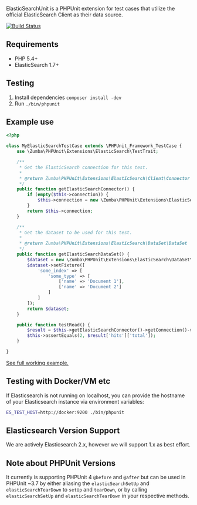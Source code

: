 ElasticSearchUnit is a PHPUnit extension for test cases that utilize the official ElasticSearch Client as their data source.

[![Build Status](https://travis-ci.org/zumba/elasticsearchunit.svg)](https://travis-ci.org/zumba/elasticsearchunit)

## Requirements

* PHP 5.4+
* ElasticSearch 1.7+

## Testing

1. Install dependencies `composer install -dev`
2. Run `./bin/phpunit`

## Example use

```php
<?php

class MyElasticSearchTestCase extends \PHPUnit_Framework_TestCase {
	use \Zumba\PHPUnit\Extensions\ElasticSearch\TestTrait;

	/**
	 * Get the ElasticSearch connection for this test.
	 *
	 * @return Zumba\PHPUnit\Extensions\ElasticSearch\Client\Connector
	 */
	public function getElasticSearchConnector() {
		if (empty($this->connection)) {
			$this->connection = new \Zumba\PHPUnit\Extensions\ElasticSearch\Client\Connector(new \Elasticsearch\Client());
		}
		return $this->connection;
	}

	/**
	 * Get the dataset to be used for this test.
	 *
	 * @return Zumba\PHPUnit\Extensions\ElasticSearch\DataSet\DataSet
	 */
	public function getElasticSearchDataSet() {
		$dataset = new \Zumba\PHPUnit\Extensions\ElasticSearch\DataSet\DataSet($this->getElasticSearchConnector());
		$dataset->setFixture([
			'some_index' => [
				'some_type' => [
					['name' => 'Document 1'],
					['name' => 'Document 2']
				]
			]
		]);
		return $dataset;
	}

	public function testRead() {
		$result = $this->getElasticSearchConnector()->getConnection()->search(['index' => 'some_index']);
		$this->assertEquals(2, $result['hits']['total']);
	}

}
```

[See full working example.](https://github.com/zumba/elasticsearchunit/blob/master/examples/PizzaTraitTest.php)

## Testing with Docker/VM etc

If Elasticsearch is not running on localhost, you can provide the hostname of your Elasticsearch instance via environment variables:

```bash
ES_TEST_HOST=http://docker:9200 ./bin/phpunit
```

## Elasticsearch Version Support

We are actively Elasticsearch 2.x, however we will support 1.x as best effort.

## Note about PHPUnit Versions

It currently is supporting PHPUnit 4 `@before` and `@after` but can be used in PHPUnit ~3.7 by either aliasing the `elasticSearchSetUp` and `elasticSearchTearDown` to `setUp` and `tearDown`, or by calling `elasticSearchSetUp` and `elasticSearchTearDown` in your respective methods.
